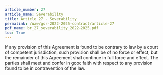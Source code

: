 ```yaml
---
article_number: 27
article_name: Severability 
title: Article 27 - Severability 
permalink: /uaw/gsr-2022-2025-contract/article-27
pdf_name: br_27_severability_2022-2025.pdf
toc: True
---
```



If any provision of this Agreement is found to be contrary to law by a court of competent jurisdiction, such provision shall be of no force or effect, but the remainder of this Agreement shall continue in full force and effect. The parties shall meet and confer in good faith with respect to any provision found to be in contravention of the law.

